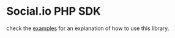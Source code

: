 # Social.io PHP SDK

check the [examples](https://github.com/socialio/php-sdk/blob/master/examples/) for an explanation of how to use this library.
